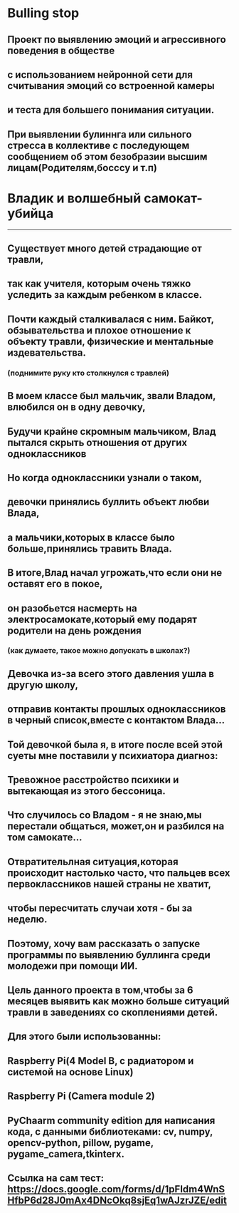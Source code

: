 # Bulling stop 
## Проект по выявлению эмоций и агрессивного поведения в обществе
## с использованием нейронной сети для считывания эмоций  со встроенной камеры 
## и теста для большего понимания ситуации.
## При выявлении булиннга или сильного стресса в коллективе с последующем сообщением об этом безобразии высшим лицам(Родителям,босссу и т.п)

# Владик и волшебный самокат-убийца

------------------------------------------------------------------------------------------------------------------------------------------
## Существует много детей страдающие от травли,
## так как учителя, которым очень тяжко уследить за каждым ребенком в классе.
## Почти каждый сталкивалася с ним. Байкот, обзывательства и плохое отношение к объекту травли, физические и ментальные издевательства.
### (поднимите руку кто столкнулся с травлей)
## В моем классе был мальчик, звали Владом, влюбился он в одну девочку,
## Будучи крайне скромным мальчиком, Влад пытался скрыть отношения от других одноклассников
## Но когда одноклассники узнали о таком,
## девочки принялись буллить объект любви Влада,
## а мальчики,которых в классе было больше,принялись травить Влада.
## В итоге,Влад начал угрожать,что если они не оставят его в покое, 
## он разобьется насмерть на электросамокате,который ему подарят родители на день рождения
### (как думаете, такое можно допускать в школах?)
## Девочка из-за всего этого давления ушла в другую школу, 
## отправив контакты прошлых одноклассников в черный список,вместе с контактом Влада...
## Той девочкой была я, в итоге после всей этой суеты мне поставили у психиатора диагноз:
## Тревожное расстройство психики и вытекающая из этого бессоница.
## Что случилось со Владом - я не знаю,мы перестали общаться, может,он и разбился на том самокате...
## Отвратительлная ситуация,которая происходит настолько часто, что пальцев всех первоклассников нашей страны не хватит, 
чтобы пересчитать случаи хотя - бы за неделю.
-----------------------------------------------------------------------------------------------------------------------------------------
## Поэтому, хочу вам рассказать о запуске программы по выявлению буллинга среди молодежи при помощи ИИ.
## Цель данного проекта в том,чтобы за 6 месяцев выявить как можно больше ситуаций травли в заведениях со скоплениями детей.
## Для этого были использованны:
## Raspberry Pi(4 Model B, с радиатором и системой на основе Linux)

## Raspberry Pi (Camera module 2)

PyChaarm community edition для написания кода, с данными библиотеками: cv, numpy, opencv-python, pillow, pygame, pygame_camera,tkinterx.
------------------------------------------------------------------------------------------------------------------------------------------
Ссылка на сам тест: https://docs.google.com/forms/d/1pFIdm4WnSHfbP6d28J0mAx4DNcOkq8sjEq1wAJzrJZE/edit
------------------------------------------------------------------------------------------------------------------------------------------
